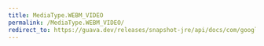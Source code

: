 ```yaml
---
title: MediaType.WEBM_VIDEO
permalink: /MediaType.WEBM_VIDEO/
redirect_to: https://guava.dev/releases/snapshot-jre/api/docs/com/google/common/net/MediaType.html#WEBM_VIDEO
---
```


